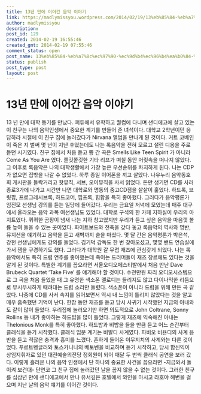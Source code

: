 ```yaml
---
title: 13년 만에 이어간 음악 이야기
link: https://madlymissyou.wordpress.com/2014/02/19/13%eb%85%84-%eb%a7%8c%ec%97%90-%ec%9d%b4%ec%96%b4%ea%b0%84-%ec%9d%8c%ec%95%85-%ec%9d%b4%ec%95%bc%ea%b8%b0/
author: madlymissyou
description: 
post_id: 129
created: 2014-02-19 16:55:46
created_gmt: 2014-02-19 07:55:46
comment_status: open
post_name: 13%eb%85%84-%eb%a7%8c%ec%97%90-%ec%9d%b4%ec%96%b4%ea%b0%84-%ec%9d%8c%ec%95%85-%ec%9d%b4%ec%95%bc%ea%b8%b0
status: publish
post_type: post
layout: post
---
```


# 13년 만에 이어간 음악 이야기

13 년 만에 대학 동기를 만났다. 퍼듀에서 유학하고 퀄컴에 다니며 샌디에고에 살고 있는 이 친구는 나의 음악인생에서 중요한 계기를 만들어 준 녀석이다. 대학교 2학년이던 응답하라 시절에 이 친구 집에 놀러갔다가 Nirvana <Nevermind>앨범을 만나게 된 것이다. 커트 코베인이 죽은 지 벌써 몇 년이 지난 후였는데도 나는 록음악을 전혀 모르고 샐린 디옹을 주로 듣던 시기였다. 친구 집에서 처음 듣고 뿅 간 곡은 Smells Like Teen Spirit 가 아니라 Come As You Are 였다. 쫄깃쫄깃한 기타 리프가 며칠 동안 머릿속을 떠나지 않았다. 그 이후로 록음악은 나의 대학생활에서 가장 높은 우선순위를 차지하게 된다. 나는 CDP가 없으면 집밖을 나갈 수 없었다. 하루 종일 이어폰을 끼고 살았다. 나우누리 음악동호회 게시판을 들락거리고 핫뮤직, 서브, 오이뮤직을 사서 읽었다. 돈만 생기면 CD를 사러 종로3가에 나가고 시간만 나면 대학로와 명동의 중고CD점을 샅샅이 훑었다. 하드록, 브릿팝, 프로그레시브록, 하드코어, 핌프록, 힙합을 특히 좋아했다. 그러다가 음악평론가 임진모 선생님 강의를 듣는 일당에 들어갔다. 우리는 금요일 저녁에 모였는데 매주 대구에서 올라오는 음악 과목 여선생님도 있었다. 대학로 구석의 한 카페 지하실이 우리의 아지트였다. 퀴퀴한 곰팡이 냄새 나는 지하 창고였지만 우리가 듣고 싶은 음악을 마음껏 볼륨 높여 들을 수 있는 곳이었다. 화이트보드와 전축을 갖다 놓고 록음악의 역사와 명반, 뮤지션을 얘기하고 음악을 듣고 새벽까지 술을 마셨다. 몇 달 간은 음악평론가 박은석, 강헌 선생님에게도 강의를 들었다. 김기덕 감독도 한 번 찾아오셨고, 몇몇 밴드 연습실에 가서 잼을 구경하기도 했다. 그러다가 대학원 갈 무렵 재즈에 관심갖게 되었다. 나는 록음악에서도 특히 드럼 연주를 좋아했는데 죽이는 드러머들이 재즈 장르에도 있다는 것을 알게 된 것이다. 특별한 계기를 꼽으라면 서울오디오페스티발에서 처음 만난 Dave Brubeck Quartet ‘Take Five’ 를 얘기해야 할 것이다. 수천만원 짜리 오디오시스템으로 그 곡을 처음 들었을 때 그 유명한 색소폰 멜로디는 들리지도 않고 다이나믹한 리듬으로 무시무시하게 때려대는 드럼 소리만 들렸다. 색소폰이 아니라 드럼을 위해 만든 곡 같았다. 나중에 CD를 사서 속지를 읽어보면서 역시 내 느낌이 틀리지 않았다는 것을 알고 매우 흡족했던 기억이 난다. 한참 동안 재즈를 듣고 당시 사귀기 시작했던 지금의 아내와도 같이 많이 들었다. 우리집에 놀러오기만 하면 의도적으로 John Coltrane, Sonny Rollins 등 내가 좋아하는 하드밥을 많이 틀었다. 그렇게 재즈에 익숙해진 아내는 Thelonious Monk를 특히 좋아했다. 하드밥과 비밥을 들을 만큼 듣고 어느 순간부터 클래식을 듣기 시작했다. 클래식 입문 계기는 비발디 사계였다. 파비오 비욘디의 사계 음반을 듣고 적잖은 충격과 흥미를 느꼈다. 흔하게 들어온 이무지치의 사계와는 다른 것이었다. 푸르트벵글러와 토스카니니의 베토벤을 비교하며 듣기 시작하고, 당시 함신익이 상임지휘자로 있던 대전예술의전당 정회원이 되어 매달 두 번씩 클래식 공연을 보러 갔다. 이렇게 흘러온 나의 음악 인생에서 단 하나의 중요한 사건을 꼽으라면 -지금와서 돌이켜 보건대- 단연코 그 친구 집에 놀러갔던 날을 꼽지 않을 수 없는 것이다. 그러한 친구를 십삼년 만에 샌디에고에서 만나 유서깊은 호텔에서 와인을 마시고 라호야 해변을 걸으며 지난 날의 음악 얘기를 이어간 것이다.